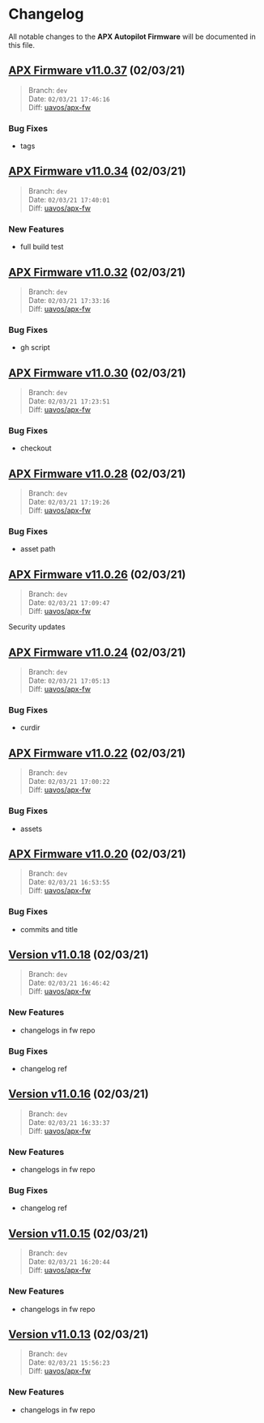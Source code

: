 # Changelog

All notable changes to the **APX Autopilot Firmware** will be documented in this file.

## [APX Firmware v11.0.37](https://github.com/uavos/public-test/releases/tag/release-11.0.37) (02/03/21)

> Branch: `dev`\
> Date: `02/03/21 17:46:16`\
> Diff: [uavos/apx-fw](https://github.com/uavos/apx-fw/compare/19ed713535ec2c97e0fe2a342a244ff1d63891e4...7da8ab9a530d2e62faf7775dd1a8a9714a65000d)

### Bug Fixes
* tags

## [APX Firmware v11.0.34](https://github.com/uavos/public-test/releases/tag/release-11.0.34) (02/03/21)

> Branch: `dev`\
> Date: `02/03/21 17:40:01`\
> Diff: [uavos/apx-fw](https://github.com/uavos/apx-fw/compare/2604c5b0e02aceb12b1e20d896875291324cc6b1...6df80ffa5a98527413dca6f40aa4ed540c073e47)

### New Features
* full build test

## [APX Firmware v11.0.32](https://github.com/uavos/public-test/releases/tag/release-11.0.32) (02/03/21)

> Branch: `dev`\
> Date: `02/03/21 17:33:16`\
> Diff: [uavos/apx-fw](https://github.com/uavos/apx-fw/compare/ecca8399d3f839b2786837576507b15fd8907ea2...261eb56a45f2537a59826ac50b9f25f06003ec48)

### Bug Fixes
* gh script

## [APX Firmware v11.0.30](https://github.com/uavos/public-test/releases/tag/release-11.0.30) (02/03/21)

> Branch: `dev`\
> Date: `02/03/21 17:23:51`\
> Diff: [uavos/apx-fw](https://github.com/uavos/apx-fw/compare/1b3f4bb623dea89a67a00526882e2407ed94d5d0...4e7a8bbf4eeb24c957629d655e695d0339c986fb)

### Bug Fixes
* checkout

## [APX Firmware v11.0.28](https://github.com/uavos/public-test/releases/tag/release-11.0.28) (02/03/21)

> Branch: `dev`\
> Date: `02/03/21 17:19:26`\
> Diff: [uavos/apx-fw](https://github.com/uavos/apx-fw/compare/9f45d1148204b1006eaafd0333d64b587ac7a0e3...985a77611611f9a5aa396e9304256b9d4374cfac)

### Bug Fixes
* asset path

## [APX Firmware v11.0.26](https://github.com/uavos/public-test/releases/tag/release-11.0.26) (02/03/21)

> Branch: `dev`\
> Date: `02/03/21 17:09:47`\
> Diff: [uavos/apx-fw](https://github.com/uavos/apx-fw/compare/af2e38d4e40345cf501dc0f57d6f2500be4f679e...084ba809178439c4529334540862a8c447b224e3)

Security updates

## [APX Firmware v11.0.24](https://github.com/uavos/public-test/releases/tag/release-11.0.24) (02/03/21)

> Branch: `dev`\
> Date: `02/03/21 17:05:13`\
> Diff: [uavos/apx-fw](https://github.com/uavos/apx-fw/compare/843028ab6afa9380437fd02ce53f4e735de2a28a...b84b89315a7139a4f48a4b5c045317ff1560e94f)

### Bug Fixes
* curdir

## [APX Firmware v11.0.22](https://github.com/uavos/public-test/releases/tag/release-11.0.22) (02/03/21)

> Branch: `dev`\
> Date: `02/03/21 17:00:22`\
> Diff: [uavos/apx-fw](https://github.com/uavos/apx-fw/compare/fac21c1eeace93e4697ab54e159c14aa51ce9393...5ac6d7d1a34c2030bd5e13a044be7c54a4e9a42f)

### Bug Fixes
* assets

## [APX Firmware v11.0.20](https://github.com/uavos/public-test/releases/tag/release-11.0.20) (02/03/21)

> Branch: `dev`\
> Date: `02/03/21 16:53:55`\
> Diff: [uavos/apx-fw](https://github.com/uavos/apx-fw/compare/a029f2024dcf0c49779bdcad76322ce09a0f4e7b...c5965fc5849f32baa7a37255f05b547d830b31f7)

### Bug Fixes
* commits and title

## [Version v11.0.18](https://github.com/uavos/apx-fw/releases/tag/release-11.0.18) (02/03/21)

> Branch: `dev`\
> Date: `02/03/21 16:46:42`\
> Diff: [uavos/apx-fw](https://github.com/uavos/apx-fw/compare/e6236e2fe28f92c91fa56c44205990f29c763641...4f0e779dcfeb99ce6a511d2e1a31341be114eca1)

### New Features
* changelogs in fw repo

### Bug Fixes
* changelog ref

## [Version v11.0.16](https://github.com/uavos/apx-fw/releases/tag/release-11.0.16) (02/03/21)

> Branch: `dev`\
> Date: `02/03/21 16:33:37`\
> Diff: [uavos/apx-fw](https://github.com/uavos/apx-fw/compare/e6236e2fe28f92c91fa56c44205990f29c763641...3485ef677dc3e8e67e60394685c195853b784fba)

### New Features
* changelogs in fw repo

### Bug Fixes
* changelog ref

## [Version v11.0.15](https://github.com/uavos/apx-fw/releases/tag/release-11.0.15) (02/03/21)

> Branch: `dev`\
> Date: `02/03/21 16:20:44`\
> Diff: [uavos/apx-fw](https://github.com/uavos/apx-fw/compare/e6236e2fe28f92c91fa56c44205990f29c763641...3a4a3642d6eb40b10012846af0fc19bc818e5ab4)

### New Features
* changelogs in fw repo

## [Version v11.0.13](https://github.com/uavos/apx-fw/releases/tag/release-11.0.13) (02/03/21)

> Branch: `dev`\
> Date: `02/03/21 15:56:23`\
> Diff: [uavos/apx-fw](https://github.com/uavos/apx-fw/compare/changelog...8538cc4262cfa35af865759d2300e595849f61a7)

### New Features
* changelogs in fw repo

